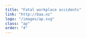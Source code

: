 ```yaml
---
title: "Fatal workplace accidents"
link: "http://baa.nz"
logo: "/images/ap.svg"
class: "ap"
order: "4"
---
```

